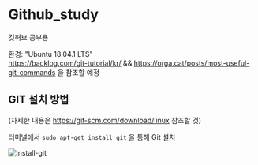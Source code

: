 # Github_study
깃허브 공부용

환경: "Ubuntu 18.04.1 LTS"  
https://backlog.com/git-tutorial/kr/ && https://orga.cat/posts/most-useful-git-commands 을 참조할 예정

GIT 설치 방법
-----------
(자세한 내용은 https://git-scm.com/download/linux 참조할 것)

터미널에서 `sudo apt-get install git` 을 통해 Git 설치

![install-git](https://user-images.githubusercontent.com/17330864/52936227-e321c000-339e-11e9-9fb6-7ceb9521b7f9.png)

